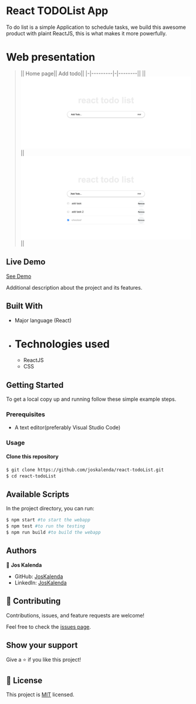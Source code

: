 # React TODOList App

To do list is a simple Application to schedule tasks, we build this awesome product with plaint ReactJS, this is what makes it more powerfully.

# Web presentation

> || Home page|| Add todo|| 
> |-|---------|-|--------||
> || ![Screenshot1](./asset/react.png) || ![Screenshot1](./asset/todo.png) ||

## Live Demo

[See Demo]()


Additional description about the project and its features.

## Built With

- Major language (React)

- # Technologies used
    - ReactJS
    - CSS

## Getting Started

To get a local copy up and running follow these simple example steps.

### Prerequisites
 - A text editor(preferably Visual Studio Code)

### Usage
#### Clone this repository

```bash
$ git clone https://github.com/joskalenda/react-todoList.git
$ cd react-todoList
```
## Available Scripts

In the project directory, you can run:

```bash
$ npm start #to start the webapp
$ npm test #to run the testing 
$ npm run build #to build the webapp
```

## Authors

👤 **Jos Kalenda**

- GitHub: [JosKalenda](https://github.com/joskalenda)
- LinkedIn: [JosKalenda](https://linkedin.com/in/joskalenda)

## 🤝 Contributing

Contributions, issues, and feature requests are welcome!

Feel free to check the [issues page](https://github.com/joskalenda/math-magicians/issues).

## Show your support

Give a ⭐️ if you like this project!

## 📝 License

This project is [MIT](https://opensource.org/licenses/MIT) licensed.